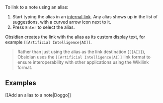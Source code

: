 To link to a note using an alias:

1. Start typing the alias in an [internal link](https://help.obsidian.md/Linking+notes+and+files/Internal+links). Any alias shows up in the list of suggestions, with a curved arrow icon next to it.
2. Press `Enter` to select the alias.

Obsidian creates the link with the alias as its custom display text, for example `[[Artificial Intelligence|AI]]`.

> Rather than just using the alias as the link destination (`[[AI]]`), Obsidian uses the `[[Artificial Intelligence|AI]]` link format to ensure interoperability with other applications using the Wikilink format.

## Examples

[[Add an alias to a note|Doggo]]
